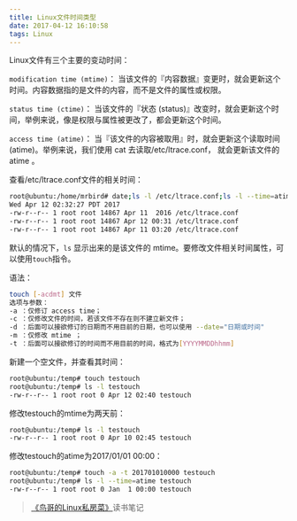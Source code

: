 ```yaml
---
title: Linux文件时间类型
date: 2017-04-12 16:10:58
tags: Linux
---
```

Linux文件有三个主要的变动时间：

`modification time (mtime)`： 当该文件的『内容数据』变更时，就会更新这个时间。内容数据指的是文件的内容，而不是文件的属性或权限。

`status time (ctime)`： 当该文件的『状态 (status)』改变时，就会更新这个时间，举例来说，像是权限与属性被更改了，都会更新这个时间。

`access time (atime)`： 当『该文件的内容被取用』时，就会更新这个读取时间 (atime)。举例来说，我们使用 cat 去读取/etc/ltrace.conf， 就会更新该文件的atime 。
<!--more-->

查看/etc/ltrace.conf文件的相关时间：
```bash
root@ubuntu:/home/mrbird# date;ls -l /etc/ltrace.conf;ls -l --time=atime /etc/ltrace.conf;ls -l --time=ctime /etc/ltrace.conf 
Wed Apr 12 02:32:27 PDT 2017
-rw-r--r-- 1 root root 14867 Apr 11  2016 /etc/ltrace.conf
-rw-r--r-- 1 root root 14867 Apr 12 00:31 /etc/ltrace.conf
-rw-r--r-- 1 root root 14867 Apr 11 03:20 /etc/ltrace.conf
```
默认的情况下，`ls` 显示出来的是该文件的 mtime。要修改文件相关时间属性，可以使用`touch`指令。

语法：
```bash
touch [-acdmt] 文件
选项与参数：
-a ：仅修订 access time；
-c ：仅修改文件的时间，若该文件不存在则不建立新文件；
-d ：后面可以接欲修订的日期而不用目前的日期，也可以使用 --date="日期或时间"
-m ：仅修改 mtime ；
-t ：后面可以接欲修订的时间而不用目前的时间，格式为[YYYYMMDDhhmm]
```
新建一个空文件，并查看其时间：
```bash
root@ubuntu:/temp# touch testouch
root@ubuntu:/temp# ls -l testouch
-rw-r--r-- 1 root root 0 Apr 12 02:40 testouch
```
修改testouch的mtime为两天前：
```bash
root@ubuntu:/temp# ls -l testouch
-rw-r--r-- 1 root root 0 Apr 10 02:45 testouch
```
修改testouch的atime为2017/01/01 00:00：
```bash
root@ubuntu:/temp# touch -a -t 201701010000 testouch 
root@ubuntu:/temp# ls -l --time=atime testouch 
-rw-r--r-- 1 root root 0 Jan  1 00:00 testouch
```
> [《鸟哥的Linux私房菜》](https://book.douban.com/subject/4889838/)读书笔记